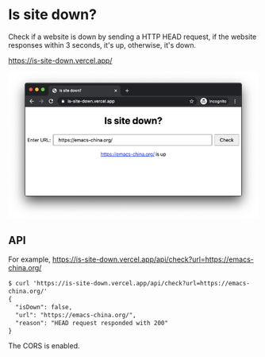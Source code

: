 # Is site down?

Check if a website is down by sending a HTTP HEAD request, if the website
responses within 3 seconds, it's up, otherwise, it's down.

https://is-site-down.vercel.app/

![screen shot of the website](Screen-Shot-2020-08-11-at-14.31.34.png)

## API

For example, https://is-site-down.vercel.app/api/check?url=https://emacs-china.org/

```
$ curl 'https://is-site-down.vercel.app/api/check?url=https://emacs-china.org/'
{
  "isDown": false,
  "url": "https://emacs-china.org/",
  "reason": "HEAD request responded with 200"
}
```

The CORS is enabled.
